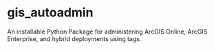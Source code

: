 # gis_autoadmin
An installable Python Package for administering ArcGIS Online, ArcGIS Enterprise, and hybrid deployments using tags.
